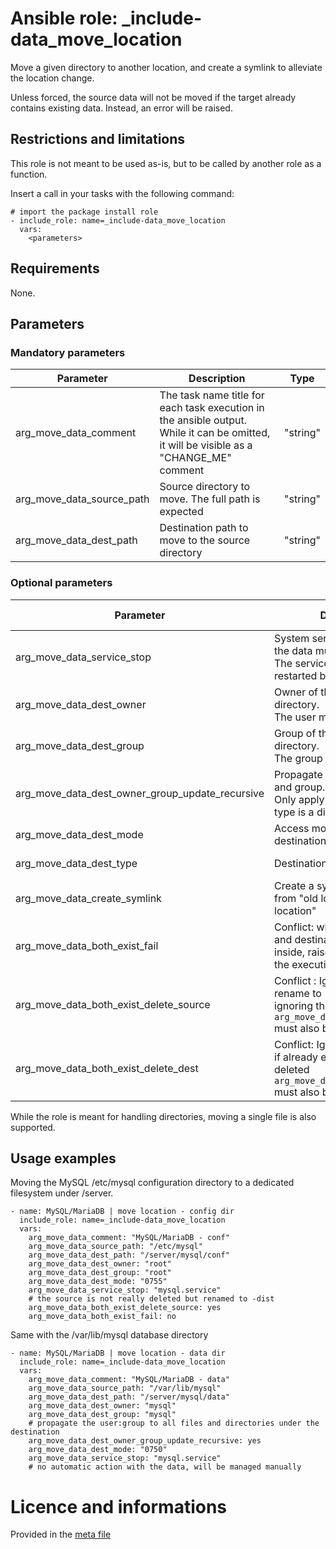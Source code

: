 # Ansible role: _include-data_move_location


Move a given directory to another location, and create a symlink to alleviate the location change.  

Unless forced, the source data will not be moved if the target already contains existing data. Instead, an error will be raised.


## Restrictions and limitations

This role is not meant to be used as-is, but to be called by another role as a function.

Insert a call in your tasks with the following command:
```
# import the package install role
- include_role: name=_include-data_move_location
  vars:
    <parameters>
```


## Requirements

None.


## Parameters


### Mandatory parameters

| Parameter | Description | Type |
| --------- | ----------- | ---- |
| arg_move_data_comment | The task name title for each task execution in the ansible output.<br />While it can be omitted, it will be visible as a "CHANGE_ME" comment | "string" |
| arg_move_data_source_path | Source directory to move. The full path is expected | "string" |
| arg_move_data_dest_path | Destination path to move to the source directory | "string" |



### Optional parameters

| Parameter | Description | Type | Default value |
| --------- | ----------- | ---- | ------------- |
| arg_move_data_service_stop |  System service to stop when the data must be moved.<br />The service will not be restarted by this role | "string" | "" |
| arg_move_data_dest_owner | Owner of the destination directory.<br />The user must already exists | "string" | "root" |
| arg_move_data_dest_group | Group of the destination directory.<br />The group must already exists | "string" | "root" |
| arg_move_data_dest_owner_group_update_recursive | Propagate recursively the user and group.<br />Only apply if the destination type is a directory | boolean | no |
| arg_move_data_dest_mode | Access mode (octal) of the destination directory. | "string" | "0755" |
| arg_move_data_dest_type | Destination type | "directory" or "file" |  "directory" |
| arg_move_data_create_symlink | Create a symlink redirecting from "old location" => "new location" | boolean | yes |
| arg_move_data_both_exist_fail | Conflict: when both the source and destination exist with data inside, raise an error and halt the execution | boolean | yes |
| arg_move_data_both_exist_delete_source | Conflict : Ignore the source - rename to <source>-dist and proceed, ignoring the content<br />`arg_move_data_both_exist_fail` must also be set to `no` | boolean | no 
| arg_move_data_both_exist_delete_dest | Conflict: Ignore the destination if already existing - it will be deleted<br />`arg_move_data_both_exist_fail` must also be set to `no` | boolean | no |

While the role is meant for handling directories, moving a single file is also supported.


## Usage examples

Moving the MySQL /etc/mysql configuration directory to a dedicated filesystem under /server.

```
- name: MySQL/MariaDB | move location - config dir
  include_role: name=_include-data_move_location
  vars:
    arg_move_data_comment: "MySQL/MariaDB - conf"
    arg_move_data_source_path: "/etc/mysql"
    arg_move_data_dest_path: "/server/mysql/conf"
    arg_move_data_dest_owner: "root"
    arg_move_data_dest_group: "root"
    arg_move_data_dest_mode: "0755"
    arg_move_data_service_stop: "mysql.service"
    # the source is not really deleted but renamed to -dist
    arg_move_data_both_exist_delete_source: yes
    arg_move_data_both_exist_fail: no
```

Same with the /var/lib/mysql database directory 

```
- name: MySQL/MariaDB | move location - data dir
  include_role: name=_include-data_move_location
  vars:
    arg_move_data_comment: "MySQL/MariaDB - data"
    arg_move_data_source_path: "/var/lib/mysql"
    arg_move_data_dest_path: "/server/mysql/data"
    arg_move_data_dest_owner: "mysql"
    arg_move_data_dest_group: "mysql"
    # propagate the user:group to all files and directories under the destination
    arg_move_data_dest_owner_group_update_recursive: yes
    arg_move_data_dest_mode: "0750"
    arg_move_data_service_stop: "mysql.service"
    # no automatic action with the data, will be managed manually
```


# Licence and informations

Provided in the [meta file](meta/main.yml)

